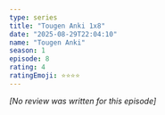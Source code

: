 ```yaml
---
type: series
title: "Tougen Anki 1x8"
date: "2025-08-29T22:04:10"
name: "Tougen Anki"
season: 1
episode: 8
rating: 4
ratingEmoji: ⭐️⭐️⭐️⭐️
---
```


*[No review was written for this episode]*
